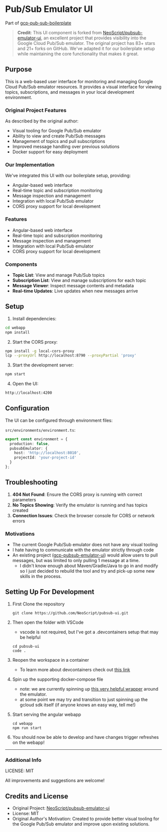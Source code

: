 # Pub/Sub Emulator UI

Part of [gcp-pub-sub-boilerplate](https://github.com/aemal/gcp-pub-sub-boilerplate)

> **Credit**: This UI component is forked from [NeoScript/pubsub-emulator-ui](https://github.com/NeoScript/pubsub-emulator-ui), an excellent project that provides visibility into the Google Cloud Pub/Sub emulator. The original project has 83+ stars and 21+ forks on GitHub. We've adapted it for our boilerplate setup while maintaining the core functionality that makes it great.

## Purpose

This is a web-based user interface for monitoring and managing Google Cloud Pub/Sub emulator resources. It provides a visual interface for viewing topics, subscriptions, and messages in your local development environment.

### Original Project Features

As described by the original author:
- Visual tooling for Google Pub/Sub emulator
- Ability to view and create Pub/Sub messages
- Management of topics and pull subscriptions
- Improved message handling over previous solutions
- Docker support for easy deployment

### Our Implementation

We've integrated this UI with our boilerplate setup, providing:
- Angular-based web interface
- Real-time topic and subscription monitoring
- Message inspection and management
- Integration with local Pub/Sub emulator
- CORS proxy support for local development

### Features

- Angular-based web interface
- Real-time topic and subscription monitoring
- Message inspection and management
- Integration with local Pub/Sub emulator
- CORS proxy support for local development

### Components

- **Topic List**: View and manage Pub/Sub topics
- **Subscription List**: View and manage subscriptions for each topic
- **Message Viewer**: Inspect message contents and metadata
- **Real-time Updates**: Live updates when new messages arrive

## Setup

1. Install dependencies:
```bash
cd webapp
npm install
```

2. Start the CORS proxy:
```bash
npm install -g local-cors-proxy
lcp --proxyUrl http://localhost:8790 --proxyPartial 'proxy'
```

3. Start the development server:
```bash
npm start
```

4. Open the UI:
```bash
http://localhost:4200
```

## Configuration

The UI can be configured through environment files:

`src/environments/environment.ts`:
```typescript
export const environment = {
  production: false,
  pubsubEmulator: {
    host: 'http://localhost:8010',
    projectId: 'your-project-id'
  }
};
```

## Troubleshooting

1. **404 Not Found**: Ensure the CORS proxy is running with correct parameters
2. **No Topics Showing**: Verify the emulator is running and has topics created
3. **Connection Issues**: Check the browser console for CORS or network errors

### Motivations
 - The current Google Pub/Sub emulator does not have any visual tooling
 - I hate having to communicate with the emulator strictly through code
 - An existing project ([gcp-pubsub-emulator-ui](https://github.com/echocode-io/gcp-pubsub-emulator-ui)) would allow users to pull messages, but was limited to only pulling 1 message at a time.
   - I didn't know enough about Maven/Gradle/Java to go in and modify so I just decided to rebuild the tool and try and pick-up some new skills in the process.

## Setting Up For Development

1. First Clone the repository
    ```
    git clone https://github.com/NeoScript/pubsub-ui.git
    ```
2. Then open the folder with VSCode
    - vscode is not required, but I've got a .devcontainers setup that may be helpful
    ```
    cd pubsub-ui
    code .
    ```
3. Reopen the workspace in a container
    - To learn more about devcontainers check out [this link](https://code.visualstudio.com/docs/remote/containers)
4. Spin up the supporting docker-compose file
    - note: we are currently spinning up [this very helpful wrapper](https://github.com/marcelcorso/gcloud-pubsub-emulator) around the emulator.
    - at some point we may try and transition to just spinning up the gcloud sdk itself (if anyone knows an easy way, tell me!)

5. Start serving the angular webapp
    ```
    cd webapp
    npm run start
    ```
6. You should now be able to develop and have changes trigger refreshes on the webapp!

---
### Additional Info
LICENSE: MIT

All improvements and suggestions are welcome!

## Credits and License

- Original Project: [NeoScript/pubsub-emulator-ui](https://github.com/NeoScript/pubsub-emulator-ui)
- License: MIT
- Original Author's Motivation: Created to provide better visual tooling for the Google Pub/Sub emulator and improve upon existing solutions.

